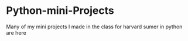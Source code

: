 # Python-mini-Projects
Many of my mini projects I made in the class for harvard sumer in python are here 
